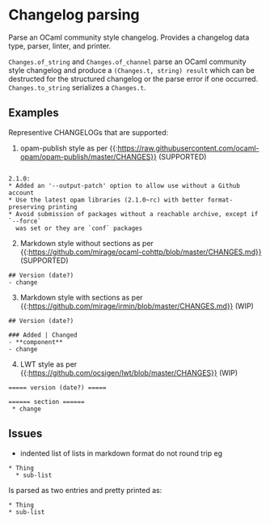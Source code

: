 Changelog parsing
==========

Parse an OCaml community style changelog.
Provides a changelog data type, parser, linter, and printer.

`Changes.of_string` and `Changes.of_channel` parse an OCaml community
style changelog and produce a `(Changes.t, string)
result` which can be destructed for the structured changelog or the
parse error if one occurred. `Changes.to_string` serializes a `Changes.t`.

Examples
----------
Representive CHANGELOGs that are supported:

 1. opam-publish style as per {{:https://raw.githubusercontent.com/ocaml-opam/opam-publish/master/CHANGES}} (SUPPORTED)

```

2.1.0:
* Added an '--output-patch' option to allow use without a Github account
* Use the latest opam libraries (2.1.0~rc) with better format-preserving printing
* Avoid submission of packages without a reachable archive, except if `--force`
  was set or they are `conf` packages
```

 2. Markdown style without sections as per {{:https://github.com/mirage/ocaml-cohttp/blob/master/CHANGES.md}} (SUPPORTED)

```
## Version (date?)
- change

```

 3. Markdown style with sections as per {{:https://github.com/mirage/irmin/blob/master/CHANGES.md}} (WIP)

```
## Version (date?)

### Added | Changed
- **component**
- change

```

 4. LWT style as per {{:https://github.com/ocsigen/lwt/blob/master/CHANGES}} (WIP)

```
===== version (date?) =====

====== section ======
 * change

```


Issues
----------

 * indented list of lists in markdown format do not round trip
 eg
```
* Thing
  * sub-list
```

Is parsed as two entries and pretty printed as:

```
* Thing
* sub-list
```